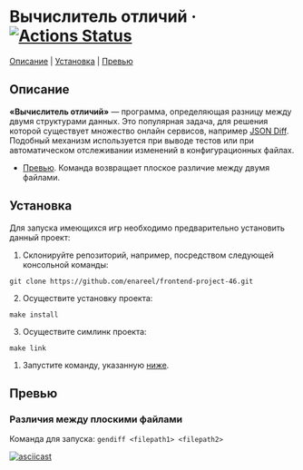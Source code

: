 # Вычислитель отличий &middot; [![Actions Status](https://github.com/enareel/frontend-project-46/workflows/hexlet-check/badge.svg)](https://github.com/enareel/frontend-project-46/actions)

[Описание](#описание 'Описание') | [Установка](#установка 'Установка') | [Превью](#превью 'Превью')

## Описание

**«Вычислитель отличий»** — программа, определяющая разницу между двумя структурами данных. Это популярная задача, для решения которой существует множество онлайн сервисов, например [JSON Diff](http://www.jsondiff.com/ 'JSON Diff'). Подобный механизм используется при выводе тестов или при автоматическом отслеживании изменений в конфигурационных файлах.

- [Превью](#превью). Команда возвращает плоское различие между двумя файлами.

## Установка

Для запуска имеющихся игр необходимо предварительно установить данный проект:

1. Склонируйте репозиторий, например, посредством следующей консольной команды:

```
git clone https://github.com/enareel/frontend-project-46.git
```

2. Осуществите установку проекта:

```
make install
```

3. Осуществите симлинк проекта:

```
make link
```

1. Запустите команду, указанную [ниже](#превью).

## Превью

### Различия между плоскими файлами

Команда для запуска: `gendiff <filepath1> <filepath2>`

[![asciicast](https://asciinema.org/a/9LwTIb4T0WSzqHXgOdiKz04wW.svg)](https://asciinema.org/a/9LwTIb4T0WSzqHXgOdiKz04wW)
